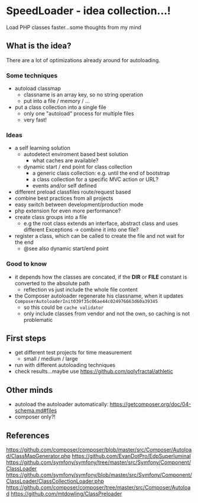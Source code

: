 # SpeedLoader - idea collection...!
Load PHP classes faster...some thoughts from my mind

## What is the idea?
There are a lot of optimizations already around for autoloading.

### Some techniques
- autoload classmap
  - classname is an array key, so no string operation
  - put into a file / memory / ...
- put a class collection into a single file
  - only one "autoload" process for multiple files
  - very fast!

### Ideas
- a self learning solution
  - autodetect enviroment based best solution
    - what caches are available?
  - dynamic start / end point for class collection
    - a generic class collection: e.g. until the end of bootstrap
    - a class collection for a specific MVC action or URL?
    - events and/or self defined
- different preload classfiles route/request based
- combine best practices from all projects
- easy switch between development/production mode
- php extension for even more performance?
- create class groups into a file
  - e.g the root class extends an interface, abstract class and uses different Exceptions -> combine it into one file?
- register a class, which can be called to create the file and not wait for the end
  - @see also dynamic start/end point

### Good to know
- it depends how the classes are concated, if the __DIR__ or __FILE__ constant is converted to the absolute path
  - reflection vs just include the whole file content
- the Composer autoloader regenerate his classname, when it updates `ComposerAutoloaderInit039f35c06ae44c024976663d60a39345`
  - so this could be `cache validator` 
  - only include classes from vendor and not the own, so caching is not problematic

## First steps
- get different test projects for time measurement
  - small / medium / large
- run with different autoloading techniques
- check results...maybe use https://github.com/polyfractal/athletic


## Other minds
- autoload the autoloader automatically: https://getcomposer.org/doc/04-schema.md#files
- composer only?!

## References
https://github.com/composer/composer/blob/master/src/Composer/Autoload/ClassMapGenerator.php
https://github.com/EvanDotPro/EdpSuperluminal
https://github.com/symfony/symfony/tree/master/src/Symfony/Component/ClassLoader
https://github.com/symfony/symfony/blob/master/src/Symfony/Component/ClassLoader/ClassCollectionLoader.php
https://github.com/composer/composer/tree/master/src/Composer/Autoload
https://github.com/mtdowling/ClassPreloader


